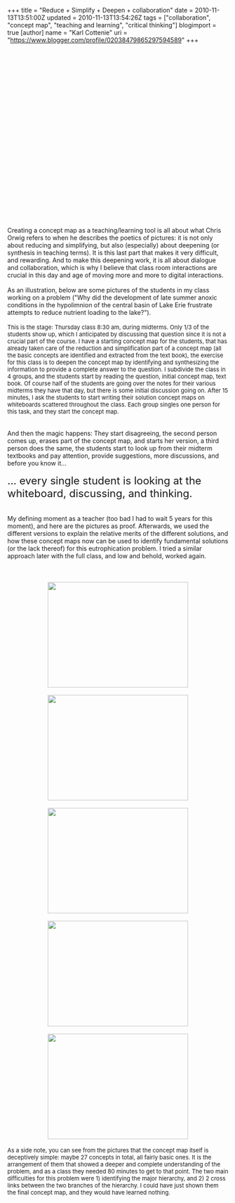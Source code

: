 +++
title = "Reduce + Simplify + Deepen + collaboration"
date = 2010-11-13T13:51:00Z
updated = 2010-11-13T13:54:26Z
tags = ["collaboration", "concept  map", "teaching and learning", "critical thinking"]
blogimport = true 
[author]
	name = "Karl Cottenie"
	uri = "https://www.blogger.com/profile/02038479865297594589"
+++

<object height="385" width="640"><param name="movie" value="http://www.youtube.com/v/rsUXSRuV61o?fs=1&amp;hl=en_US"></param><param name="allowFullScreen" value="true"></param><param name="allowscriptaccess" value="always"></param><embed src="http://www.youtube.com/v/rsUXSRuV61o?fs=1&amp;hl=en_US" type="application/x-shockwave-flash" allowscriptaccess="always" allowfullscreen="true" width="640" height="385"></embed></object><br /><br />Creating a concept map as a teaching/learning tool is all about what Chris Orwig refers to when he describes the poetics of pictures: it is not only about reducing and simplifying, but also (especially) about deepening (or synthesis in teaching terms). It is this last part that makes it very difficult, and rewarding. And to make this deepening work, it is all about dialogue and collaboration, which is why I believe that class room interactions are crucial in this day and age of moving more and more to digital interactions.<br /><br />As an illustration, below are some pictures of the students in my class working on a problem ("Why did the development of late summer anoxic conditions in the hypolimnion of the central basin of Lake Erie frustrate attempts to reduce nutrient loading to the lake?").<br /><br /><span class="Apple-style-span" style="font-size: small;">This is the stage: Thursday class 8:30 am, during midterms. Only 1/3 of the students show up, which I anticipated by discussing that question since it is not a crucial part of the course. I have a starting concept map for the students, that has already taken care of the reduction and simplification part of a concept map (all the basic concepts are identified and extracted from the text book), the exercise for this class is to deepen the concept map by identifying and synthesizing the information to provide a complete answer to the question. I subdivide the class in 4 groups, and the students start by reading the question, initial concept map, text book. Of course half of the students are going over the notes for their various midterms they have that day, but there is some initial discussion going on. After 15 minutes, I ask the students to start writing their solution concept maps on whiteboards scattered throughout the class. Each group singles one person for this task, and they start the concept map.</span><br /><span class="Apple-style-span" style="font-size: small;"><br /></span><br />And then the magic happens: They start disagreeing, the second person comes up, erases part of the concept map, and starts her version, a third person does the same, the students start to look up from their midterm textbooks and pay attention, provide suggestions, more discussions, and before you know it...<br /><br /><span class="Apple-style-span" style="font-size: x-large;">... every single student is looking at the whiteboard, discussing, and thinking.&nbsp;</span><br /><span class="Apple-style-span"><br /></span><br /><span class="Apple-style-span">My defining moment as a teacher (too bad I had to wait 5 years for this moment), and here are the pictures as proof. Afterwards, we used the different versions to explain the relative merits of the different solutions, and how these concept maps now can be used to identify fundamental solutions (or the lack thereof) for this eutrophication problem. I tried a similar approach later with the full class, and low and behold, worked again.</span><br /><span class="Apple-style-span" style="font-size: x-large;"><span class="Apple-style-span" style="font-size: medium;"><br /></span></span><br /><div class="separator" style="clear: both; text-align: center;"><a href="http://4.bp.blogspot.com/_jWvi-7Hihd8/TN7Zs0XbMGI/AAAAAAAAAO4/81ibSeCsLfU/s1600/photo-1.jpg" imageanchor="1" style="margin-left: 1em; margin-right: 1em;"><img border="0" height="240" src="http://4.bp.blogspot.com/_jWvi-7Hihd8/TN7Zs0XbMGI/AAAAAAAAAO4/81ibSeCsLfU/s320/photo-1.jpg" width="320" /></a></div><br /><div class="separator" style="clear: both; text-align: center;"><a href="http://1.bp.blogspot.com/_jWvi-7Hihd8/TN7ZtzdnVXI/AAAAAAAAAO8/5Td9BFcXgKc/s1600/photo-1_2.jpg" imageanchor="1" style="margin-left: 1em; margin-right: 1em;"><img border="0" height="240" src="http://1.bp.blogspot.com/_jWvi-7Hihd8/TN7ZtzdnVXI/AAAAAAAAAO8/5Td9BFcXgKc/s320/photo-1_2.jpg" width="320" /></a></div><br /><div class="separator" style="clear: both; text-align: center;"><a href="http://2.bp.blogspot.com/_jWvi-7Hihd8/TN7Zusk4duI/AAAAAAAAAPA/EN0EtMN8kgM/s1600/photo-1_3.jpg" imageanchor="1" style="margin-left: 1em; margin-right: 1em;"><img border="0" height="240" src="http://2.bp.blogspot.com/_jWvi-7Hihd8/TN7Zusk4duI/AAAAAAAAAPA/EN0EtMN8kgM/s320/photo-1_3.jpg" width="320" /></a></div><br /><div class="separator" style="clear: both; text-align: center;"><a href="http://2.bp.blogspot.com/_jWvi-7Hihd8/TN7Zv2K-5JI/AAAAAAAAAPE/SqmRw2P45SE/s1600/photo-1_4.jpg" imageanchor="1" style="margin-left: 1em; margin-right: 1em;"><img border="0" height="240" src="http://2.bp.blogspot.com/_jWvi-7Hihd8/TN7Zv2K-5JI/AAAAAAAAAPE/SqmRw2P45SE/s320/photo-1_4.jpg" width="320" /></a></div><br /><div class="separator" style="clear: both; text-align: center;"><a href="http://4.bp.blogspot.com/_jWvi-7Hihd8/TN7Zwol6ulI/AAAAAAAAAPI/tCFfQVEZEsw/s1600/photo-2.jpg" imageanchor="1" style="margin-left: 1em; margin-right: 1em;"><img border="0" height="240" src="http://4.bp.blogspot.com/_jWvi-7Hihd8/TN7Zwol6ulI/AAAAAAAAAPI/tCFfQVEZEsw/s320/photo-2.jpg" width="320" /></a></div><br /><span class="Apple-style-span" style="font-size: small;">As a side note, you can see from the pictures that the concept map itself is deceptively simple: maybe 27 concepts in total, all fairly basic ones. It is the arrangement of them that showed a deeper and complete understanding of the problem, and as a class they needed 80 minutes to get to that point. The two main difficulties for this problem were 1) identifying the major hierarchy, and 2) 2 cross links between the two branches of the hierarchy. I could have just shown them the final concept map, and they would have learned nothing.</span>
